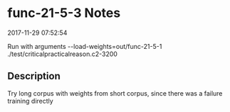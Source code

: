 # func-21-5-3 Notes

2017-11-29 07:52:54

Run with arguments --load-weights=out/func-21-5-1 ./test/criticalpracticalreason.c2-3200

## Description

Try long corpus with weights from short corpus, since there was a failure training directly
